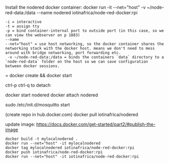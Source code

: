 Install the nodered docker container: docker run -it --net="host" -v ~/node-red-data:/data --name nodered iotinafrica/node-red-docker:rpi


    -i = interactive
    -t = assign tty
    -p = bind container-internal port to outside port (in this case, so we can view the webserver on p 1883)
    --name
    --net="host" = use host networking, so the docker container shares the networking stack with the docker host. means we don't need to mess around with bridge networking, port forwarding etc.
     -v ~/node-red-data:/data = binds the containers `data` directory to a `node-red-data` folder on the host so we can save configuration between docker sessions.

 = docker create && docker start

ctrl-p ctrl-q to detach

docker start nodered
docker attach nodered

sudo /etc/init.d/mosquitto start


(create repo in hub.docker.com)
docker pull iotinafrica/nodered

update image:
https://docs.docker.com/get-started/part2/#publish-the-image

    docker build -t mylocalnodered .
    docker run --net="host" -it mylocalnodered
    docker tag mylocalnodered iotinafrica/node-red-docker:rpi
    docker push iotinafrica/node-red-docker:rpi
    docker run --net="host" -it iotinafrica/node-red-docker:rpi
